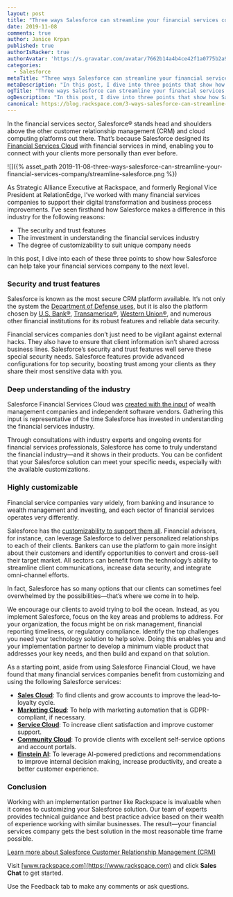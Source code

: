 ```yaml
---
layout: post
title: "Three ways Salesforce can streamline your financial services company"
date: 2019-11-08
comments: true
author: Janice Krpan
published: true
authorIsRacker: true
authorAvatar: 'https://s.gravatar.com/avatar/7662b14a4b4ce42f1a0775b2a93634c4'
categories:
  - Salesforce
metaTitle: "Three ways Salesforce can streamline your financial services company"
metaDescription: "In this post, I dive into three points that show how Salesforce can help take your financial services company to the next level."
ogTitle: "Three ways Salesforce can streamline your financial services company"
ogDescription: "In this post, I dive into three points that show how Salesforce can help take your financial services company to the next level."
canonical: https://blog.rackspace.com/3-ways-salesforce-can-streamline-your-financial-services-company/
---
```


In the financial services sector, Salesforce&reg; stands head and shoulders
above the other customer relationship management (CRM) and cloud computing
platforms out there. That’s because Salesforce designed its
[Financial Services Cloud](https://www.salesforce.com/solutions/industries/financial-services/financial-services-cloud/)
with financial services in mind, enabling you to connect with your clients
more personally than ever before.

<!--more-->

![]({% asset_path 2019-11-08-three-ways-salesforce-can-streamline-your-financial-services-company/streamline-salesforce.png %})

As Strategic Alliance Executive at Rackspace, and formerly Regional Vice
President at RelationEdge, I’ve worked with many financial services companies
to support their digital transformation and business process improvements. I’ve
seen firsthand how Salesforce makes a difference in this industry for the
following reasons:

- The security and trust features
- The investment in understanding the financial services industry
- The degree of customizability to suit unique company needs

In this post, I dive into each of these three points to show how Salesforce can
help take your financial services company to the next level.

### Security and trust features

Salesforce is known as the most secure CRM platform available. It’s not only the
system the [Department of Defense uses](https://www.salesforce.com/solutions/industries/government/resources/cloud-computing-dod-approved-software-list/),
but it is also the platform chosen by [U.S. Bank&reg;](https://www.salesforce.com/customer-success-stories/us-bank/),
[Transamerica&reg;](https://www.salesforce.com/company/news-press/press-releases/2017/03/170328/),
[Western Union&reg;](https://www.salesforce.com/customer-success-stories/western-union/),
and numerous other financial institutions for its robust features and reliable
data security.

Financial services companies don’t just need to be vigilant against external
hacks. They also have to ensure that client information isn’t shared across
business lines. Salesforce’s security and trust features well serve these
special security needs. Salesforce features provide advanced configurations
for top security, boosting trust among your clients as they share their most
sensitive data with you.

### Deep understanding of the industry

Salesforce Financial Services Cloud was
[created with the input](https://www.salesforce.com/blog/2015/08/salesforce-financial-services-cloud.html)
of wealth management companies and independent software vendors. Gathering
this input is representative of the time Salesforce has invested in understanding the financial
services industry.

Through consultations with industry experts and ongoing events for financial
services professionals, Salesforce has come to truly understand the financial
industry&mdash;and it shows in their products. You can be confident that your
Salesforce solution can meet your specific needs, especially with the
available customizations.

### Highly customizable

Financial service companies vary widely, from banking and insurance to wealth
management and investing, and each sector of financial services operates very
differently.

Salesforce has the
[customizability to support them all](https://www.salesforce.com/solutions/industries/financial-services/overview/).
Financial advisors, for instance, can leverage Salesforce to deliver
personalized relationships to each of their clients. Bankers can use the
platform to gain more insight about their customers and identify opportunities
to convert and cross-sell their target market. All sectors can benefit from the
technology’s ability to streamline client communications, increase data security,
and integrate omni-channel efforts.

In fact, Salesforce has so many options that our clients can sometimes feel
overwhelmed by the possibilities&mdash;that’s where we come in to help.

We encourage our clients to avoid trying to boil the ocean. Instead, as you
implement Salesforce, focus on the key areas and problems to
address. For your organization, the focus might be on risk management, financial
reporting timeliness, or regulatory compliance. Identify the top challenges you
need your technology solution to help solve. Doing this enables you and your
implementation partner to develop a minimum viable product that addresses your
key needs, and then build and expand on that solution.

As a starting point, aside from using Salesforce Financial Cloud, we have found
that many financial services companies benefit from customizing and using the
following Salesforce services:

- **[Sales Cloud](https://www.salesforce.com/products/sales-cloud/overview/)**: To find clients and grow accounts to improve the lead-to-loyalty cycle.
- **[Marketing Cloud](https://www.salesforce.com/products/marketing-cloud/overview/)**: To help with marketing automation that is GDPR-compliant, if necessary.
- **[Service Cloud](https://www.salesforce.com/products/service-cloud/overview/)**: To increase client satisfaction and improve customer support.
- **[Community Cloud](https://www.salesforce.com/products/community-cloud/overview/)**: To provide clients with excellent self-service options and account portals.
- **[Einstein AI](https://www.salesforce.com/products/sales-cloud/features/sales-cloud-einstein/)**: To leverage AI-powered predictions and recommendations to improve internal decision making, increase productivity, and create a better customer experience.

### Conclusion

Working with an implementation partner like Rackspace is invaluable when it
comes to customizing your Salesforce solution. Our team of experts provides
technical guidance and best practice advice based on their wealth of experience
working with similar businesses. The result&mdash;your financial services company
gets the best solution in the most reasonable time frame possible.

<a class="cta purple" id="cta" href="https://www.rackspace.com/salesforce">Learn more about Salesforce Customer Relationship Management (CRM)</a>

Visit [www.rackspace.com](https://www.rackspace.com) and click **Sales Chat**
to get started.

Use the Feedback tab to make any comments or ask questions.
